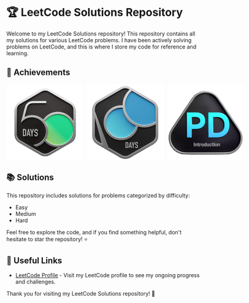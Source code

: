 # 🏆 LeetCode Solutions Repository

Welcome to my LeetCode Solutions repository! This repository contains all my solutions for various LeetCode problems. I have been actively solving problems on LeetCode, and this is where I store my code for reference and learning.

## 🌟 Achievements

<div style="display: flex; gap: 10px; align-items: center;">
  <img src="./leetcode 50.gif" alt="50-Day LeetCode Badge GIF" width="200"/>
  <img src="./leetcode 100.gif" alt="100-Day LeetCode Badge GIF" width="200"/>
  <img src="./Introduction_to_Pandas.gif" alt="100-Day LeetCode Badge GIF" width="200"/>
</div>

## 📚 Solutions
This repository includes solutions for problems categorized by difficulty:
- Easy
- Medium
- Hard

Feel free to explore the code, and if you find something helpful, don't hesitate to star the repository! ⭐

## 🔗 Useful Links
- [LeetCode Profile](https://leetcode.com/u/khagendra_samal_1/) - Visit my LeetCode profile to see my ongoing progress and challenges.

Thank you for visiting my LeetCode Solutions repository! 🚀

